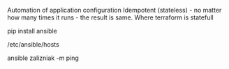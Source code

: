 Automation of application configuration
Idempotent (stateless) - no matter how many times it runs - the result is same. Where terraform is statefull 

pip install ansible


/etc/ansible/hosts


ansible zalizniak -m ping